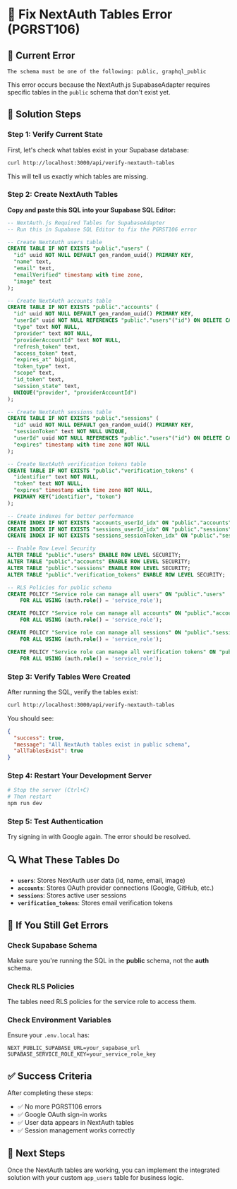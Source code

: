 # 🔧 Fix NextAuth Tables Error (PGRST106)

## 🚨 **Current Error**
```
The schema must be one of the following: public, graphql_public
```

This error occurs because the NextAuth.js SupabaseAdapter requires specific tables in the `public` schema that don't exist yet.

## 🎯 **Solution Steps**

### **Step 1: Verify Current State**

First, let's check what tables exist in your Supabase database:

```bash
curl http://localhost:3000/api/verify-nextauth-tables
```

This will tell us exactly which tables are missing.

### **Step 2: Create NextAuth Tables**

**Copy and paste this SQL into your Supabase SQL Editor:**

```sql
-- NextAuth.js Required Tables for SupabaseAdapter
-- Run this in Supabase SQL Editor to fix the PGRST106 error

-- Create NextAuth users table
CREATE TABLE IF NOT EXISTS "public"."users" (
  "id" uuid NOT NULL DEFAULT gen_random_uuid() PRIMARY KEY,
  "name" text,
  "email" text,
  "emailVerified" timestamp with time zone,
  "image" text
);

-- Create NextAuth accounts table
CREATE TABLE IF NOT EXISTS "public"."accounts" (
  "id" uuid NOT NULL DEFAULT gen_random_uuid() PRIMARY KEY,
  "userId" uuid NOT NULL REFERENCES "public"."users"("id") ON DELETE CASCADE,
  "type" text NOT NULL,
  "provider" text NOT NULL,
  "providerAccountId" text NOT NULL,
  "refresh_token" text,
  "access_token" text,
  "expires_at" bigint,
  "token_type" text,
  "scope" text,
  "id_token" text,
  "session_state" text,
  UNIQUE("provider", "providerAccountId")
);

-- Create NextAuth sessions table
CREATE TABLE IF NOT EXISTS "public"."sessions" (
  "id" uuid NOT NULL DEFAULT gen_random_uuid() PRIMARY KEY,
  "sessionToken" text NOT NULL UNIQUE,
  "userId" uuid NOT NULL REFERENCES "public"."users"("id") ON DELETE CASCADE,
  "expires" timestamp with time zone NOT NULL
);

-- Create NextAuth verification tokens table
CREATE TABLE IF NOT EXISTS "public"."verification_tokens" (
  "identifier" text NOT NULL,
  "token" text NOT NULL,
  "expires" timestamp with time zone NOT NULL,
  PRIMARY KEY("identifier", "token")
);

-- Create indexes for better performance
CREATE INDEX IF NOT EXISTS "accounts_userId_idx" ON "public"."accounts"("userId");
CREATE INDEX IF NOT EXISTS "sessions_userId_idx" ON "public"."sessions"("userId");
CREATE INDEX IF NOT EXISTS "sessions_sessionToken_idx" ON "public"."sessions"("sessionToken");

-- Enable Row Level Security
ALTER TABLE "public"."users" ENABLE ROW LEVEL SECURITY;
ALTER TABLE "public"."accounts" ENABLE ROW LEVEL SECURITY;
ALTER TABLE "public"."sessions" ENABLE ROW LEVEL SECURITY;
ALTER TABLE "public"."verification_tokens" ENABLE ROW LEVEL SECURITY;

-- RLS Policies for public schema
CREATE POLICY "Service role can manage all users" ON "public"."users"
    FOR ALL USING (auth.role() = 'service_role');

CREATE POLICY "Service role can manage all accounts" ON "public"."accounts"
    FOR ALL USING (auth.role() = 'service_role');

CREATE POLICY "Service role can manage all sessions" ON "public"."sessions"
    FOR ALL USING (auth.role() = 'service_role');

CREATE POLICY "Service role can manage all verification tokens" ON "public"."verification_tokens"
    FOR ALL USING (auth.role() = 'service_role');
```

### **Step 3: Verify Tables Were Created**

After running the SQL, verify the tables exist:

```bash
curl http://localhost:3000/api/verify-nextauth-tables
```

You should see:
```json
{
  "success": true,
  "message": "All NextAuth tables exist in public schema",
  "allTablesExist": true
}
```

### **Step 4: Restart Your Development Server**

```bash
# Stop the server (Ctrl+C)
# Then restart
npm run dev
```

### **Step 5: Test Authentication**

Try signing in with Google again. The error should be resolved.

## 🔍 **What These Tables Do**

- **`users`**: Stores NextAuth user data (id, name, email, image)
- **`accounts`**: Stores OAuth provider connections (Google, GitHub, etc.)
- **`sessions`**: Stores active user sessions
- **`verification_tokens`**: Stores email verification tokens

## 🐛 **If You Still Get Errors**

### **Check Supabase Schema**
Make sure you're running the SQL in the **public** schema, not the **auth** schema.

### **Check RLS Policies**
The tables need RLS policies for the service role to access them.

### **Check Environment Variables**
Ensure your `.env.local` has:
```
NEXT_PUBLIC_SUPABASE_URL=your_supabase_url
SUPABASE_SERVICE_ROLE_KEY=your_service_role_key
```

## ✅ **Success Criteria**

After completing these steps:
- ✅ No more PGRST106 errors
- ✅ Google OAuth sign-in works
- ✅ User data appears in NextAuth tables
- ✅ Session management works correctly

## 🚀 **Next Steps**

Once the NextAuth tables are working, you can implement the integrated solution with your custom `app_users` table for business logic.